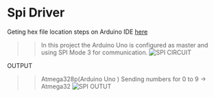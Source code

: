# Spi Driver
Geting hex file location steps on Arduino IDE
[here]([https://google.com](https://circuits4you.com/2016/06/23/how-to-get-hex-file-in-arduino/)https://circuits4you.com/2016/06/23/how-to-get-hex-file-in-arduino/)
>> In this project the Arduino Uno is configured as master and using SPI Mode 3 for communication.
![SPI CIRCUIT](https://github.com/anoopjayaram/spi-driver/assets/66719752/7bb67237-089f-46fa-a608-0577d33fd96d)


OUTPUT
>> Atmega328p(Arduino Uno ) Sending numbers for 0 to 9 -> Atmega32
![SPI OUTUT](https://github.com/anoopjayaram/spi-driver/assets/66719752/0223a3cb-1a0d-43d5-ac90-15c482121177)


